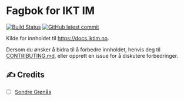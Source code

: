 # Fagbok for IKT IM
[![Build Status](https://img.shields.io/github/actions/workflow/status/VaagenIM/docs.iktim.no/CD.yml?branch=main)](https://github.com/VaagenIM/docs.iktim.no/)
[![GitHub latest commit](https://img.shields.io/github/last-commit/VaagenIM/docs.iktim.no)](https://github.com/VaagenIM/docs.iktim.no/commit/)

Kilde for innholdet til https://docs.iktim.no.

Dersom du ønsker å bidra til å forbedre innholdet, henvis deg til [CONTRIBUTING.md](CONTRIBUTING.md), eller opprett en issue for å diskutere forbedringer.

## :writing_hand: Credits
- [ ] [Sondre Grønås](https://github.com/sondregronas)
